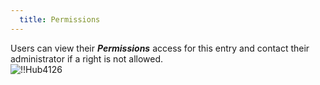 ```yaml
---
  title: Permissions
---
```

Users can view their ***Permissions*** access for this entry and contact their administrator if a right is not allowed.  
![!!Hub4126](https://webdevolutions.azureedge.net/docs/en/hub/Hub4126.png) 


